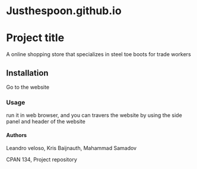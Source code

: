 # Justhespoon.github.io

# Project title
A online shopping store that specializes in steel toe boots for trade workers

## Installation
Go to the website

### Usage
run it in web browser, and you can travers the website by using the side panel and header of the website

#### Authors
Leandro veloso, Kris Baijnauth, Mahammad Samadov


CPAN 134, Project repository
